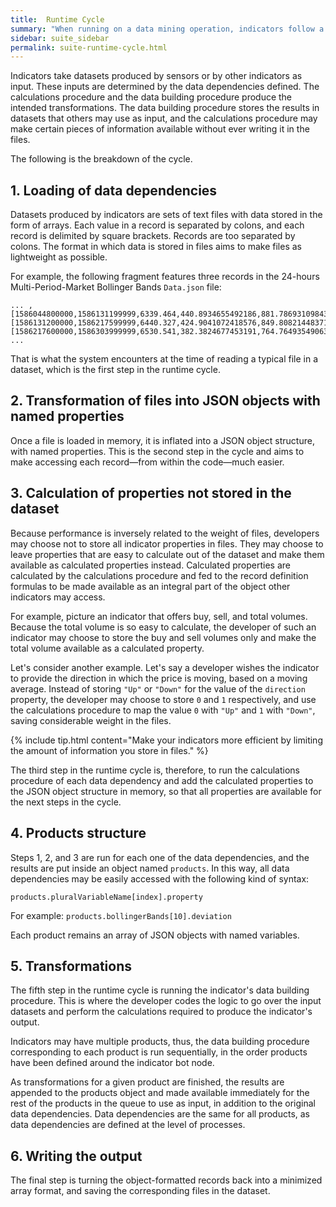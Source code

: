 ```yaml
---
title:  Runtime Cycle
summary: "When running on a data mining operation, indicators follow a cycle designed to fulfill their purpose: to process data others have produced and make the result available for others to consume."
sidebar: suite_sidebar
permalink: suite-runtime-cycle.html
---
```


Indicators take datasets produced by sensors or by other indicators as input. These inputs are determined by the data dependencies defined. The calculations procedure and the data building procedure produce the intended transformations. The data building procedure stores the results in datasets that others may use as input, and the calculations procedure may make certain pieces of information available without ever writing it in the files.

The following is the breakdown of the cycle.

## 1. Loading of data dependencies

Datasets produced by indicators are sets of text files with data stored in the form of arrays. Each value in a record is separated by colons, and each record is delimited by square brackets. Records are too separated by colons. The format in which data is stored in files aims to make files as lightweight as possible.

For example, the following fragment features three records in the 24-hours Multi-Period-Market Bollinger Bands ```Data.json``` file:

```
... ,[1586044800000,1586131199999,6339.464,440.8934655492186,881.7869310984372],[1586131200000,1586217599999,6440.327,424.9041072418576,849.8082144837152],[1586217600000,1586303999999,6530.541,382.3824677453191,764.7649354906382], ...
```

That is what the system encounters at the time of reading a typical file in a dataset, which is the first step in the runtime cycle.

## 2. Transformation of files into JSON objects with named properties

Once a file is loaded in memory, it is inflated into a JSON object structure, with named properties. This is the second step in the cycle and aims to make accessing each record&mdash;from within the code&mdash;much easier.

## 3. Calculation of properties not stored in the dataset

Because performance is inversely related to the weight of files, developers may choose not to store all indicator properties in files. They may choose to leave properties that are easy to calculate out of the dataset and make them available as calculated properties instead. Calculated properties are calculated by the calculations procedure and fed to the record definition formulas to be made available as an integral part of the object other indicators may access.

For example, picture an indicator that offers buy, sell, and total volumes. Because the total volume is so easy to calculate, the developer of such an indicator may choose to store the buy and sell volumes only and make the total volume available as a calculated property.

Let's consider another example. Let's say a developer wishes the indicator to provide the direction in which the price is moving, based on a moving average. Instead of storing ```"Up"``` or ```"Down"``` for the value of the ```direction``` property, the developer may choose to store ```0``` and ```1``` respectively, and use the calculations procedure to map the value ```0``` with ```"Up"``` and ```1``` with ```"Down"```, saving considerable weight in the files.

{% include tip.html content="Make your indicators more efficient by limiting the amount of information you store in files." %}

The third step in the runtime cycle is, therefore, to run the calculations procedure of each data dependency and add the calculated properties to the JSON object structure in memory, so that all properties are available for the next steps in the cycle.

## 4. Products structure

Steps 1, 2, and 3 are run for each one of the data dependencies, and the results are put inside an object named ```products```. In this way, all data dependencies may be easily accessed with the following kind of syntax:

```products.pluralVariableName[index].property```

For example: ```products.bollingerBands[10].deviation```

Each product remains an array of JSON objects with named variables.

## 5. Transformations

The fifth step in the runtime cycle is running the indicator's data building procedure. This is where the developer codes the logic to go over the input datasets and perform the calculations required to produce the indicator's output.

Indicators may have multiple products, thus, the data building procedure corresponding to each product is run sequentially, in the order products have been defined around the indicator bot node. 

As transformations for a given product are finished, the results are appended to the products object and made available immediately for the rest of the products in the queue to use as input, in addition to the original data dependencies. Data dependencies are the same for all products, as data dependencies are defined at the level of processes.

## 6. Writing the output

The final step is turning the object-formatted records back into a minimized array format, and saving the corresponding files in the dataset.